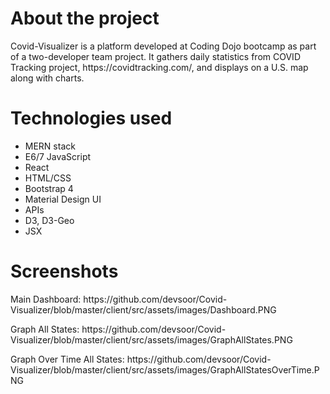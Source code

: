 <h1>About the project</h1>
Covid-Visualizer is a platform developed at Coding Dojo bootcamp as part of a two-developer team project.
It gathers daily statistics from COVID Tracking project, https://covidtracking.com/, and displays on a U.S.
map along with charts.

<h1>Technologies used</h1>
<ul>
 <li>MERN stack</li>
  <li>E6/7 JavaScript</li>
  <li>React</li>
  <li>HTML/CSS</li>
  <li>Bootstrap 4</li>
  <li>Material Design UI</li>
  <li>APIs</li>
  <li>D3, D3-Geo</li>
  <li>JSX</li>
</ul>
 
<h1>Screenshots</h1>
<p>Main Dashboard: https://github.com/devsoor/Covid-Visualizer/blob/master/client/src/assets/images/Dashboard.PNG</p>

<p>Graph All States: https://github.com/devsoor/Covid-Visualizer/blob/master/client/src/assets/images/GraphAllStates.PNG</p>

<p>Graph Over Time All States: https://github.com/devsoor/Covid-Visualizer/blob/master/client/src/assets/images/GraphAllStatesOverTime.PNG</p>

